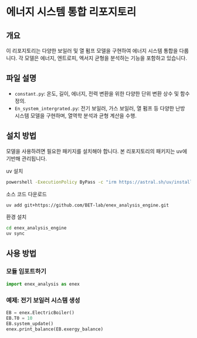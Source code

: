 # 에너지 시스템 통합 리포지토리

## 개요
이 리포지토리는 다양한 보일러 및 열 펌프 모델을 구현하여 에너지 시스템 통합을 다룹니다. 각 모델은 에너지, 엔트로피, 엑서지 균형을 분석하는 기능을 포함하고 있습니다.

## 파일 설명

- `constant.py`: 온도, 길이, 에너지, 전력 변환을 위한 다양한 단위 변환 상수 및 함수 정의.
- `En_system_intergrated.py`: 전기 보일러, 가스 보일러, 열 펌프 등 다양한 난방 시스템 모델을 구현하며, 열역학 분석과 균형 계산을 수행.

## 설치 방법
모델을 사용하려면 필요한 패키지를 설치해야 합니다. 본 리포지토리의 패키지는 uv에 기반해 관리됩니다. 

uv 설치 
```bash
powershell -ExecutionPolicy ByPass -c "irm https://astral.sh/uv/install.ps1 | iex"
```

소스 코드 다운로드
```bash
uv add git+https://github.com/BET-lab/enex_analysis_engine.git
```

환경 설치
```bash
cd enex_analysis_engine
uv sync
```

## 사용 방법

### 모듈 임포트하기
```python
import enex_analysis as enex
```

### 예제: 전기 보일러 시스템 생성
```python
EB = enex.ElectricBoiler()
EB.T0 = 10
EB.system_update()
enex.print_balance(EB.exergy_balance)
```

